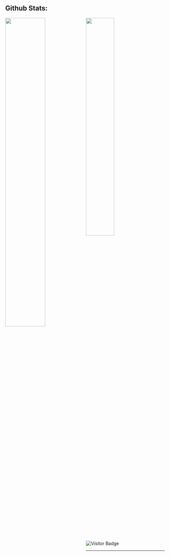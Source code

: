 
## Github Stats:


<img align="left" width="50%" src="https://github-readme-stats.vercel.app/api?username=cognit0&show_icons=true&count_private=true&theme=blue-green" />
<img width="42%" src="https://github-readme-stats.vercel.app/api/top-langs/?username=cognit0&layout=compact&count_private=true&theme=blue-green" />

![Visitor Badge](https://visitor-badge.laobi.icu/badge?page_id=cognit01.cognit0)

---

